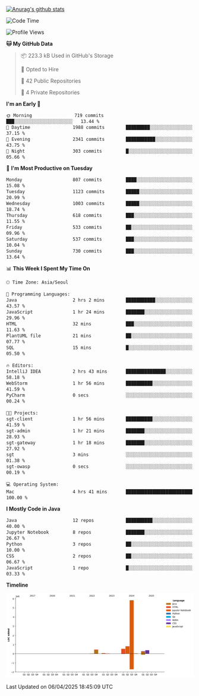 [![Anurag's github stats](https://github-readme-stats.vercel.app/api?username=hajubal)](https://github.com/anuraghazra/github-readme-stats)

<!--START_SECTION:waka-->
![Code Time](http://img.shields.io/badge/Code%20Time-351%20hrs%2013%20mins-blue)

![Profile Views](http://img.shields.io/badge/Profile%20Views-0-blue)

**🐱 My GitHub Data** 

> 📦 223.3 kB Used in GitHub's Storage 
 > 
> 💼 Opted to Hire
 > 
> 📜 42 Public Repositories 
 > 
> 🔑 4 Private Repositories 
 > 
**I'm an Early 🐤** 

```text
🌞 Morning                719 commits         ███░░░░░░░░░░░░░░░░░░░░░░   13.44 % 
🌆 Daytime                1988 commits        █████████░░░░░░░░░░░░░░░░   37.15 % 
🌃 Evening                2341 commits        ███████████░░░░░░░░░░░░░░   43.75 % 
🌙 Night                  303 commits         █░░░░░░░░░░░░░░░░░░░░░░░░   05.66 % 
```
📅 **I'm Most Productive on Tuesday** 

```text
Monday                   807 commits         ████░░░░░░░░░░░░░░░░░░░░░   15.08 % 
Tuesday                  1123 commits        █████░░░░░░░░░░░░░░░░░░░░   20.99 % 
Wednesday                1003 commits        █████░░░░░░░░░░░░░░░░░░░░   18.74 % 
Thursday                 618 commits         ███░░░░░░░░░░░░░░░░░░░░░░   11.55 % 
Friday                   533 commits         ██░░░░░░░░░░░░░░░░░░░░░░░   09.96 % 
Saturday                 537 commits         ███░░░░░░░░░░░░░░░░░░░░░░   10.04 % 
Sunday                   730 commits         ███░░░░░░░░░░░░░░░░░░░░░░   13.64 % 
```


📊 **This Week I Spent My Time On** 

```text
🕑︎ Time Zone: Asia/Seoul

💬 Programming Languages: 
Java                     2 hrs 2 mins        ███████████░░░░░░░░░░░░░░   43.57 % 
JavaScript               1 hr 24 mins        ███████░░░░░░░░░░░░░░░░░░   29.96 % 
HTML                     32 mins             ███░░░░░░░░░░░░░░░░░░░░░░   11.63 % 
PlantUML file            21 mins             ██░░░░░░░░░░░░░░░░░░░░░░░   07.77 % 
SQL                      15 mins             █░░░░░░░░░░░░░░░░░░░░░░░░   05.50 % 

🔥 Editors: 
IntelliJ IDEA            2 hrs 43 mins       ███████████████░░░░░░░░░░   58.18 % 
WebStorm                 1 hr 56 mins        ██████████░░░░░░░░░░░░░░░   41.59 % 
PyCharm                  0 secs              ░░░░░░░░░░░░░░░░░░░░░░░░░   00.24 % 

🐱‍💻 Projects: 
sgt-client               1 hr 56 mins        ██████████░░░░░░░░░░░░░░░   41.59 % 
sgt-admin                1 hr 21 mins        ███████░░░░░░░░░░░░░░░░░░   28.93 % 
sgt-gateway              1 hr 18 mins        ███████░░░░░░░░░░░░░░░░░░   27.92 % 
sgt                      3 mins              ░░░░░░░░░░░░░░░░░░░░░░░░░   01.38 % 
sgt-owasp                0 secs              ░░░░░░░░░░░░░░░░░░░░░░░░░   00.19 % 

💻 Operating System: 
Mac                      4 hrs 41 mins       █████████████████████████   100.00 % 
```

**I Mostly Code in Java** 

```text
Java                     12 repos            ██████████░░░░░░░░░░░░░░░   40.00 % 
Jupyter Notebook         8 repos             ███████░░░░░░░░░░░░░░░░░░   26.67 % 
Python                   3 repos             ██░░░░░░░░░░░░░░░░░░░░░░░   10.00 % 
CSS                      2 repos             ██░░░░░░░░░░░░░░░░░░░░░░░   06.67 % 
JavaScript               1 repo              █░░░░░░░░░░░░░░░░░░░░░░░░   03.33 % 
```



**Timeline**

![Lines of Code chart](https://raw.githubusercontent.com/hajubal/hajubal/main/assets/bar_graph.png)


 Last Updated on 06/04/2025 18:45:09 UTC
<!--END_SECTION:waka-->